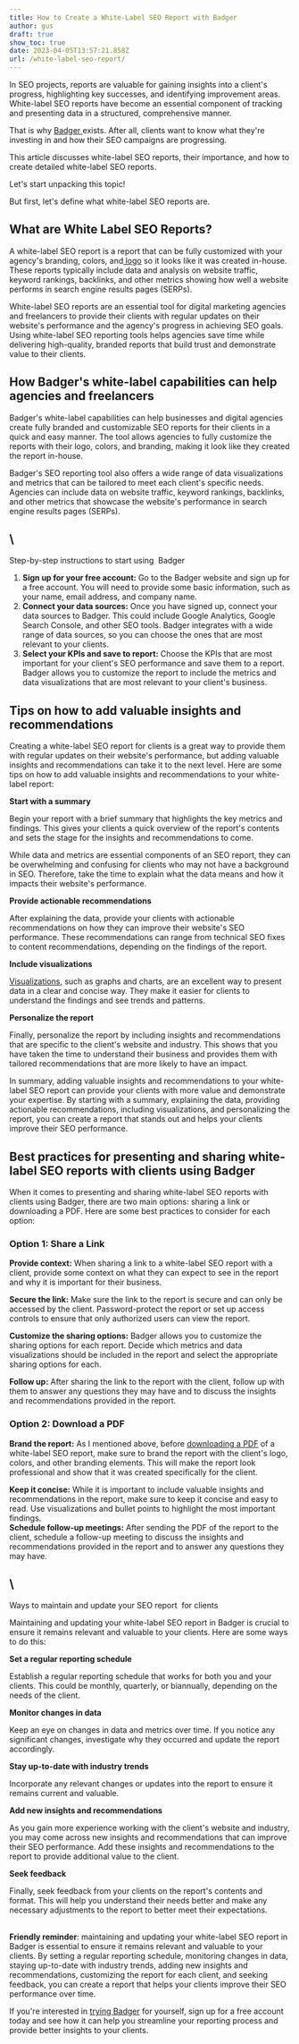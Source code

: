 ```yaml
---
title: How to Create a White-Label SEO Report with Badger
author: gus
draft: true
show_toc: true
date: 2023-04-05T13:57:21.858Z
url: /white-label-seo-report/
---
```

In SEO projects, reports are valuable for gaining insights into a client's progress, highlighting key successes, and identifying improvement areas. White-label SEO reports have become an essential component of tracking and presenting data in a structured, comprehensive manner. 

That is why [Badger ](https://login.getbadger.io/u/login?state=hKFo2SB2YlZNVkprcXdkMU5kNV95QWVaWHYzN2lZZDBJVFhRZKFur3VuaXZlcnNhbC1sb2dpbqN0aWTZIFBuV2JrdWFKWVNYRXZIMmZYTTlQZDJCNWxYNGgxQ3Vzo2NpZNkgMTJtMUJLTHp6dDJQRWZ6RmFVRnhWM0NHSUM3c1FnTDU)exists. After all, clients want to know what they're investing in and how their SEO campaigns are progressing.

This article discusses white-label SEO reports, their importance, and how to create detailed white-label SEO reports.

Let's start unpacking this topic!

But first, let's define what white-label SEO reports are.

## What are White Label SEO Reports?

A white-label SEO report is a report that can be fully customized with your agency's branding, colors, and[ logo](https://getbadger.io/updates/badger-new-features-add-custom-logo-reorder-blocks-in-the-reports/) so it looks like it was created in-house. These reports typically include data and analysis on website traffic, keyword rankings, backlinks, and other metrics showing how well a website performs in search engine results pages (SERPs).

White-label SEO reports are an essential tool for digital marketing agencies and freelancers to provide their clients with regular updates on their website's performance and the agency's progress in achieving SEO goals. Using white-label SEO reporting tools helps agencies save time while delivering high-quality, branded reports that build trust and demonstrate value to their clients.

## How Badger's white-label capabilities can help agencies and freelancers

Badger's white-label capabilities can help businesses and digital agencies create fully branded and customizable SEO reports for their clients in a quick and easy manner. The tool allows agencies to fully customize the reports with their logo, colors, and branding, making it look like they created the report in-house.

Badger's SEO reporting tool also offers a wide range of data visualizations and metrics that can be tailored to meet each client's specific needs. Agencies can include data on website traffic, keyword rankings, backlinks, and other metrics that showcase the website's performance in search engine results pages (SERPs).

## \
Step-by-step instructions to start using  Badger

1. **Sign up for your free account:** Go to the Badger website and sign up for a free account. You will need to provide some basic information, such as your name, email address, and company name.
2. **Connect your data sources:** Once you have signed up, connect your data sources to Badger. This could include Google Analytics, Google Search Console, and other SEO tools. Badger integrates with a wide range of data sources, so you can choose the ones that are most relevant to your clients.
3. **Select your KPIs and save to report:** Choose the KPIs that are most important for your client's SEO performance and save them to a report. Badger allows you to customize the report to include the metrics and data visualizations that are most relevant to your client's business.

## Tips on how to add valuable insights and recommendations

Creating a white-label SEO report for clients is a great way to provide them with regular updates on their website's performance, but adding valuable insights and recommendations can take it to the next level. Here are some tips on how to add valuable insights and recommendations to your white-label report:

**Start with a summary**

Begin your report with a brief summary that highlights the key metrics and findings. This gives your clients a quick overview of the report's contents and sets the stage for the insights and recommendations to come.

While data and metrics are essential components of an SEO report, they can be overwhelming and confusing for clients who may not have a background in SEO. Therefore, take the time to explain what the data means and how it impacts their website's performance.

**Provide actionable recommendations** 

After explaining the data, provide your clients with actionable recommendations on how they can improve their website's SEO performance. These recommendations can range from technical SEO fixes to content recommendations, depending on the findings of the report.

**Include visualizations** 

[Visualizations](https://getbadger.io/data-visualization-seo-seporting-guide/), such as graphs and charts, are an excellent way to present data in a clear and concise way. They make it easier for clients to understand the findings and see trends and patterns.

**Personalize the report**

Finally, personalize the report by including insights and recommendations that are specific to the client's website and industry. This shows that you have taken the time to understand their business and provides them with tailored recommendations that are more likely to have an impact.

In summary, adding valuable insights and recommendations to your white-label SEO report can provide your clients with more value and demonstrate your expertise. By starting with a summary, explaining the data, providing actionable recommendations, including visualizations, and personalizing the report, you can create a report that stands out and helps your clients improve their SEO performance.

## Best practices for presenting and sharing white-label SEO reports with clients using Badger

When it comes to presenting and sharing white-label SEO reports with clients using Badger, there are two main options: sharing a link or downloading a PDF. Here are some best practices to consider for each option:

### **Option 1: Share a Link**

**Provide context:** When sharing a link to a white-label SEO report with a client, provide some context on what they can expect to see in the report and why it is important for their business.

**Secure the link:** Make sure the link to the report is secure and can only be accessed by the client. Password-protect the report or set up access controls to ensure that only authorized users can view the report.

**Customize the sharing options:** Badger allows you to customize the sharing options for each report. Decide which metrics and data visualizations should be included in the report and select the appropriate sharing options for each.

**Follow up:** After sharing the link to the report with the client, follow up with them to answer any questions they may have and to discuss the insights and recommendations provided in the report.

### **Option 2: Download a PDF**

**Brand the report:** As I mentioned above, before [downloading a PDF](https://getbadger.io/updates/feature-announcement-pdf-report-download/) of a white-label SEO report, make sure to brand the report with the client's logo, colors, and other branding elements. This will make the report look professional and show that it was created specifically for the client.

**Keep it concise:** While it is important to include valuable insights and recommendations in the report, make sure to keep it concise and easy to read. Use visualizations and bullet points to highlight the most important findings.**\
Schedule follow-up meetings:** After sending the PDF of the report to the client, schedule a follow-up meeting to discuss the insights and recommendations provided in the report and to answer any questions they may have.

## \
Ways to maintain and update your SEO report  for clients 

Maintaining and updating your white-label SEO report in Badger is crucial to ensure it remains relevant and valuable to your clients. Here are some ways to do this:

**Set a regular reporting schedule** 

Establish a regular reporting schedule that works for both you and your clients. This could be monthly, quarterly, or biannually, depending on the needs of the client.

**Monitor changes in data**

Keep an eye on changes in data and metrics over time. If you notice any significant changes, investigate why they occurred and update the report accordingly.

**Stay up-to-date with industry trends**

Incorporate any relevant changes or updates into the report to ensure it remains current and valuable.

**Add new insights and recommendations** 

As you gain more experience working with the client's website and industry, you may come across new insights and recommendations that can improve their SEO performance. Add these insights and recommendations to the report to provide additional value to the client.

**Seek feedback**

Finally, seek feedback from your clients on the report's contents and format. This will help you understand their needs better and make any necessary adjustments to the report to better meet their expectations.

**\
Friendly reminder**: maintaining and updating your white-label SEO report in Badger is essential to ensure it remains relevant and valuable to your clients. By setting a regular reporting schedule, monitoring changes in data, staying up-to-date with industry trends, adding new insights and recommendations, customizing the report for each client, and seeking feedback, you can create a report that helps your clients improve their SEO performance over time.

If you're interested in [trying Badger](https://login.getbadger.io/u/login?state=hKFo2SB2YlZNVkprcXdkMU5kNV95QWVaWHYzN2lZZDBJVFhRZKFur3VuaXZlcnNhbC1sb2dpbqN0aWTZIFBuV2JrdWFKWVNYRXZIMmZYTTlQZDJCNWxYNGgxQ3Vzo2NpZNkgMTJtMUJLTHp6dDJQRWZ6RmFVRnhWM0NHSUM3c1FnTDU) for yourself, sign up for a free account today and see how it can help you streamline your reporting process and provide better insights to your clients.